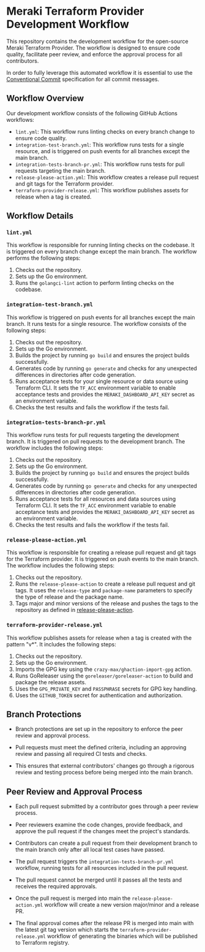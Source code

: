# Meraki Terraform Provider Development Workflow

This repository contains the development workflow for the open-source Meraki Terraform Provider. The workflow is designed to ensure code quality, facilitate peer review, and enforce the approval process for all contributors.

In order to fully leverage this automated workflow it is essential to use the [Conventional Commit](https://www.conventionalcommits.org/en/v1.0.0/) specification for all commit messages.

## Workflow Overview

Our development workflow consists of the following GitHub Actions workflows:

- `lint.yml`: This workflow runs linting checks on every branch change to ensure code quality.
- `integration-test-branch.yml`: This workflow runs tests for a single resource, and is triggered on push events for all branches except the main branch.
- `integration-tests-branch-pr.yml`: This workflow runs tests for pull requests targeting the main branch.
- `release-please-action.yml`: This workflow creates a release pull request and git tags for the Terraform provider.
- `terraform-provider-release.yml`: This workflow publishes assets for release when a tag is created.

## Workflow Details

### `lint.yml`

This workflow is responsible for running linting checks on the codebase. It is triggered on every branch change except the main branch. The workflow performs the following steps:

1. Checks out the repository.
2. Sets up the Go environment.
3. Runs the `golangci-lint` action to perform linting checks on the codebase.

### `integration-test-branch.yml`

This workflow is triggered on push events for all branches except the main branch. It runs tests for a single resource. The workflow consists of the following steps:

1. Checks out the repository.
2. Sets up the Go environment.
3. Builds the project by running `go build` and ensures the project builds successfully.
4. Generates code by running `go generate` and checks for any unexpected differences in directories after code generation.
5. Runs acceptance tests for your single resource or data source using Terraform CLI. It sets the `TF_ACC` environment variable to enable acceptance tests and provides the `MERAKI_DASHBOARD_API_KEY` secret as an environment variable.
6. Checks the test results and fails the workflow if the tests fail.

### `integration-tests-branch-pr.yml`

This workflow runs tests for pull requests targeting the development branch. It is triggered on pull requests to the development branch. The workflow includes the following steps:

1. Checks out the repository.
2. Sets up the Go environment.
3. Builds the project by running `go build` and ensures the project builds successfully.
4. Generates code by running `go generate` and checks for any unexpected differences in directories after code generation.
5. Runs acceptance tests for all resources and data sources using Terraform CLI. It sets the `TF_ACC` environment variable to enable acceptance tests and provides the `MERAKI_DASHBOARD_API_KEY` secret as an environment variable.
6. Checks the test results and fails the workflow if the tests fail.

### `release-please-action.yml`

This workflow is responsible for creating a release pull request and git tags for the Terraform provider. It is triggered on push events to the main branch. The workflow includes the following steps:

1. Checks out the repository.
2. Runs the `release-please-action` to create a release pull request and git tags. It uses the `release-type` and `package-name` parameters to specify the type of release and the package name.
3. Tags major and minor versions of the release and pushes the tags to the repository as defined in [release-please-action](https://github.com/marketplace/actions/release-please-action#release-types-supported).

### `terraform-provider-release.yml`

This workflow publishes assets for release when a tag is created with the pattern "v*". It includes the following steps:

1. Checks out the repository.
2. Sets up the Go environment.
3. Imports the GPG key using the `crazy-max/ghaction-import-gpg` action.
4. Runs GoReleaser using the `goreleaser/goreleaser-action` to build and package the release assets.
5. Uses the `GPG_PRIVATE_KEY` and `PASSPHRASE` secrets for GPG key handling.
6. Uses the `GITHUB_TOKEN` secret for authentication and authorization.

## Branch Protections

- Branch protections are set up in the repository to enforce the peer review and approval process.

- Pull requests must meet the defined criteria, including an approving review and passing all required CI tests and checks.

- This ensures that external contributors' changes go through a rigorous review and testing process before being merged into the main branch.


## Peer Review and Approval Process

- Each pull request submitted by a contributor goes through a peer review process.

- Peer reviewers examine the code changes, provide feedback, and approve the pull request if the changes meet the project's standards.

- Contributors can create a pull request from their development branch to the main branch only after all local test cases have passed.

- The pull request triggers the `integration-tests-branch-pr.yml` workflow, running tests for all resources included in the pull request.

- The pull request cannot be merged until it passes all the tests and receives the required approvals.

- Once the pull request is merged into main the `release-please-action.yml` workflow will create a new version major/minor and a release PR.

- The final approval comes after the release PR is merged into main with the latest git tag version which starts the `terraform-provider-release.yml` workflow of generating the binaries which will be published to Terraform registry.

